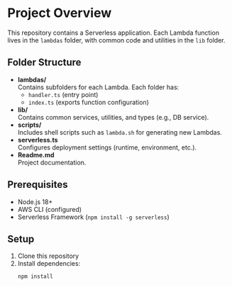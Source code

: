 # Project Overview

This repository contains a Serverless application. Each Lambda function lives in the `lambdas` folder, with common code and utilities in the `lib` folder.

## Folder Structure

- **lambdas/**  
  Contains subfolders for each Lambda. Each folder has:
    - `handler.ts` (entry point)
    - `index.ts` (exports function configuration)
- **lib/**  
  Contains common services, utilities, and types (e.g., DB service).
- **scripts/**  
  Includes shell scripts such as `lambda.sh` for generating new Lambdas.
- **serverless.ts**  
  Configures deployment settings (runtime, environment, etc.).
- **Readme.md**  
  Project documentation.

## Prerequisites

- Node.js 18+
- AWS CLI (configured)
- Serverless Framework (`npm install -g serverless`)

## Setup

1. Clone this repository
2. Install dependencies:
    ```bash
    npm install
    ```
